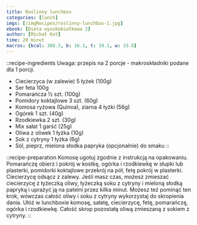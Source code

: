 ```yaml
---
title: Roślinny lunchbox
categories: [lunch]
imgs: [/imgRecipes/roslinny-lunchbox-1.jpg]
ebook: [Dieta wysokobiałkowa 2]
author: [Michał Kot]
time: 20 minut
macros: {kcal: 388.5, b: 16.1, t: 19.1, w: 33.6}
---
```


::recipe-ingredients
Uwaga: przepis na 2 porcje - makroskładniki podane dla 1 porcji.
- Ciecierzyca (w zalewie) 5 łyżek (100g)
- Ser feta 100g
- Pomarańcza ½ szt. (100g)
- Pomidory koktajlowe 3 szt. (60g)
- Komosa ryżowa (Quinoa), ziarna 4 łyżki (56g)
- Ogórek 1 szt. (40g)
- Rzodkiewka 2 szt. (30g)
- Mix sałat 1 garść (25g)
- Oliwa z oliwek 1 łyżka (10g)
- Sok z cytryny 1 łyżka (6g)
- Sól, pieprz, mielona słodka papryka (opcjonalnie) do smaku
::

::recipe-preparation
Komosę ugotuj zgodnie z instrukcją na opakowaniu. Pomarańczę obierz i pokrój w kostkę, ogórka i rzodkiewkę w słupki lub plasterki, pomidorki koktajlowe przekrój na pół, fetę pokrój w plasterki. Ciecierzycę odsącz z zalewy. Jeśli masz czas, możesz zmieszać ciecierzycę z łyżeczką oliwy, łyżeczką soku z cytryny i mieloną słodką papryką i uprażyć ją na patelni przez kilka minut. Możesz też pominąć ten krok, wówczas całość oliwy i soku z cytryny wykorzystaj do skropienia dania. Ułóż w lunchboxie komosę, sałatę, ciecierzycę, fetę, pomarańczę, ogórka i rzodkiewkę. Całość skrop pozostałą oliwą zmieszaną z sokiem z cytryny.
::
